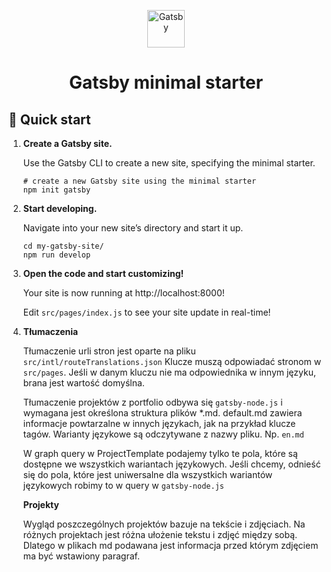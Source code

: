 <p align="center">
  <a href="https://www.gatsbyjs.com/?utm_source=starter&utm_medium=readme&utm_campaign=minimal-starter">
    <img alt="Gatsby" src="https://www.gatsbyjs.com/Gatsby-Monogram.svg" width="60" />
  </a>
</p>
<h1 align="center">
  Gatsby minimal starter
</h1>

## 🚀 Quick start

1.  **Create a Gatsby site.**

    Use the Gatsby CLI to create a new site, specifying the minimal starter.

    ```shell
    # create a new Gatsby site using the minimal starter
    npm init gatsby
    ```

2.  **Start developing.**

    Navigate into your new site’s directory and start it up.

    ```shell
    cd my-gatsby-site/
    npm run develop
    ```

3.  **Open the code and start customizing!**

    Your site is now running at http://localhost:8000!

    Edit `src/pages/index.js` to see your site update in real-time!

4.  **Tłumaczenia**

    Tłumaczenie urli stron jest oparte na pliku  ```src/intl/routeTranslations.json```
    Klucze muszą odpowiadać stronom w ```src/pages```. Jeśli w danym kluczu nie ma odpowiednika
    w innym języku, brana jest wartość domyślna.
    
    Tłumaczenie projektów z portfolio odbywa się ```gatsby-node.js``` i wymagana jest określona
    struktura plików *.md. default.md zawiera informacje powtarzalne w innych językach, jak 
    na przykład klucze tagów. Warianty językowe są odczytywane z nazwy pliku. Np. ```en.md```
    
    W graph query w ProjectTemplate podajemy tylko te pola, które są dostępne we wszystkich
    wariantach językowych. Jeśli chcemy, odnieść się do pola, które jest uniwersalne dla wszystkich
    wariantów językowych robimy to w query w ```gatsby-node.js```
    
    **Projekty**

    Wygląd poszczególnych projektów bazuje na tekście i zdjęciach. Na różnych projektach jest
    różna ułożenie tekstu i zdjęć między sobą. Dlatego w plikach md podawana jest informacja
    przed którym zdjęciem ma być wstawiony paragraf. 